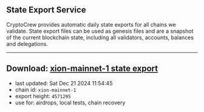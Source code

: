 ## State Export Service
CryptoCrew provides automatic daily state exports for all chains we validate. State export files can be used as genesis files and are a snapshot of the current blockchain state, including all validators, accounts, balances and delegations.

---
**Download: [xion-mainnet-1 state export](https://dl-eu2.ccvalidators.com/SERVICE/xion/xion-mainnet-1_export_4571295.json)**
---

- last updated: Sat Dec 21 2024 11:54:45
- chain id: `xion-mainnet-1`
- export height: `4571295`
- use for: airdrops, local tests, chain recovery
